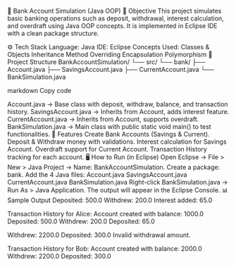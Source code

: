 🏦 Bank Account Simulation (Java OOP)
📌 Objective
This project simulates basic banking operations such as deposit, withdrawal, interest calculation, and overdraft using Java OOP concepts.
It is implemented in Eclipse IDE with a clean package structure.

⚙️ Tech Stack
Language: Java
IDE: Eclipse
Concepts Used:
Classes & Objects
Inheritance
Method Overriding
Encapsulation
Polymorphism
📂 Project Structure
BankAccountSimulation/ └── src/ └── bank/ ├── Account.java ├── SavingsAccount.java ├── CurrentAccount.java └── BankSimulation.java

markdown Copy code

Account.java → Base class with deposit, withdraw, balance, and transaction history.
SavingsAccount.java → Inherits from Account, adds interest feature.
CurrentAccount.java → Inherits from Account, supports overdraft.
BankSimulation.java → Main class with public static void main() to test functionalities.
🚀 Features
Create Bank Accounts (Savings & Current).
Deposit & Withdraw money with validations.
Interest calculation for Savings Account.
Overdraft support for Current Account.
Transaction History tracking for each account.
🖥️ How to Run (in Eclipse)
Open Eclipse → File > New > Java Project → Name: BankAccountSimulation.
Create a package: bank.
Add the 4 Java files:
Account.java
SavingsAccount.java
CurrentAccount.java
BankSimulation.java
Right-click BankSimulation.java → Run As > Java Application.
The output will appear in the Eclipse Console.
📊 Sample Output
Deposited: 500.0 Withdrew: 200.0 Interest added: 65.0

Transaction History for Alice: Account created with balance: 1000.0 Deposited: 500.0 Withdrew: 200.0 Deposited: 65.0

Withdrew: 2200.0 Deposited: 300.0 Invalid withdrawal amount.

Transaction History for Bob: Account created with balance: 2000.0 Withdrew: 2200.0 Deposited: 300.0
